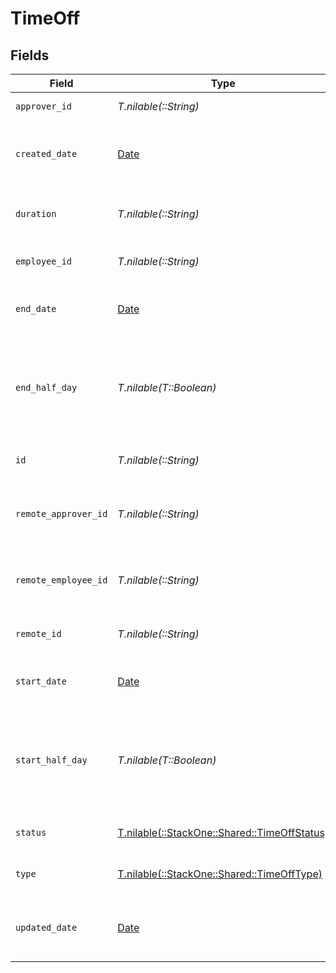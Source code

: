 # TimeOff


## Fields

| Field                                                                                | Type                                                                                 | Required                                                                             | Description                                                                          | Example                                                                              |
| ------------------------------------------------------------------------------------ | ------------------------------------------------------------------------------------ | ------------------------------------------------------------------------------------ | ------------------------------------------------------------------------------------ | ------------------------------------------------------------------------------------ |
| `approver_id`                                                                        | *T.nilable(::String)*                                                                | :heavy_minus_sign:                                                                   | The approver ID                                                                      | 1687-4                                                                               |
| `created_date`                                                                       | [Date](https://ruby-doc.org/stdlib-2.6.1/libdoc/date/rdoc/Date.html)                 | :heavy_minus_sign:                                                                   | The created date of the time off request                                             | 2021-01-01T01:01:01.000Z                                                             |
| `duration`                                                                           | *T.nilable(::String)*                                                                | :heavy_minus_sign:                                                                   | The duration of the time off request                                                 | P3Y6M4DT12H30M5S                                                                     |
| `employee_id`                                                                        | *T.nilable(::String)*                                                                | :heavy_minus_sign:                                                                   | The employee ID                                                                      | 1687-3                                                                               |
| `end_date`                                                                           | [Date](https://ruby-doc.org/stdlib-2.6.1/libdoc/date/rdoc/Date.html)                 | :heavy_minus_sign:                                                                   | The end date of the time off request                                                 | 2021-01-01T01:01:01.000Z                                                             |
| `end_half_day`                                                                       | *T.nilable(T::Boolean)*                                                              | :heavy_minus_sign:                                                                   | True if the end of the time off request ends half way through the day                | true                                                                                 |
| `id`                                                                                 | *T.nilable(::String)*                                                                | :heavy_minus_sign:                                                                   | Unique identifier                                                                    | 8187e5da-dc77-475e-9949-af0f1fa4e4e3                                                 |
| `remote_approver_id`                                                                 | *T.nilable(::String)*                                                                | :heavy_minus_sign:                                                                   | Provider's unique identifier of the approver                                         | e3cb75bf-aa84-466e-a6c1-b8322b257a48                                                 |
| `remote_employee_id`                                                                 | *T.nilable(::String)*                                                                | :heavy_minus_sign:                                                                   | Provider's unique identifier of the employee                                         | e3cb75bf-aa84-466e-a6c1-b8322b257a48                                                 |
| `remote_id`                                                                          | *T.nilable(::String)*                                                                | :heavy_minus_sign:                                                                   | Provider's unique identifier                                                         | 8187e5da-dc77-475e-9949-af0f1fa4e4e3                                                 |
| `start_date`                                                                         | [Date](https://ruby-doc.org/stdlib-2.6.1/libdoc/date/rdoc/Date.html)                 | :heavy_minus_sign:                                                                   | The start date of the time off request                                               | 2021-01-01T01:01:01.000Z                                                             |
| `start_half_day`                                                                     | *T.nilable(T::Boolean)*                                                              | :heavy_minus_sign:                                                                   | True if the start of the time off request begins half way through the day            | true                                                                                 |
| `status`                                                                             | [T.nilable(::StackOne::Shared::TimeOffStatus)](../../models/shared/timeoffstatus.md) | :heavy_minus_sign:                                                                   | The status of the time off request                                                   |                                                                                      |
| `type`                                                                               | [T.nilable(::StackOne::Shared::TimeOffType)](../../models/shared/timeofftype.md)     | :heavy_minus_sign:                                                                   | The type of the time off request                                                     |                                                                                      |
| `updated_date`                                                                       | [Date](https://ruby-doc.org/stdlib-2.6.1/libdoc/date/rdoc/Date.html)                 | :heavy_minus_sign:                                                                   | The updated date of the time off request                                             | 2021-01-01T01:01:01.000Z                                                             |